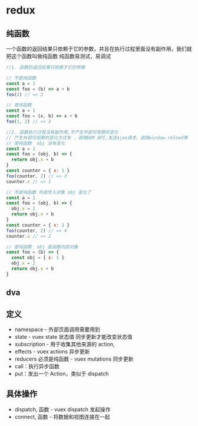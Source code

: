 # redux

## 纯函数

一个函数的返回结果只依赖于它的参数，并且在执行过程里面没有副作用，我们就把这个函数叫做纯函数
纯函数易测试，易调试

```js
//1. 函数的返回结果只依赖于它的参数

// 不是纯函数
const a = 1
const foo = (b) => a + b
foo(2) // => 3

// 是纯函数
const a = 1
const foo = (x, b) => x + b
foo(1, 2) // => 3
```

```js
//2. 函数执行过程没有副作用,不产生外部可观察的变化
// 产生外部可观察的变化方式有 ，调用DOM API,发送ajax请求，调用window.reload等
// 是纯函数  obj 没有变化
const a = 1
const foo = (obj, b) => {
  return obj.x + b
}
const counter = { x: 1 }
foo(counter, 2) // => 3
counter.x // => 1

// 不是纯函数 外部传入对象 obj 变化了
const a = 1
const foo = (obj, b) => {
  obj.x = 2
  return obj.x + b
}
const counter = { x: 1 }
foo(counter, 2) // => 4
counter.x // => 2

// 是纯函数  obj 是函数内部对象
const foo = (b) => {
  const obj = { x: 1 }
  obj.x = 2
  return obj.x + b
}
```

## dva

## 定义

- namespace - 外部页面调用需要用到
- state   - vuex state  状态值   同步更新才能改变状态值 
- subscription  - 用于收集其他来源的 action,
- effects - vuex actions   异步更新
- reducers 必须是纯函数 - vuex mutations 同步更新 
- call：执行异步函数
- put：发出一个 Action，类似于 dispatch

## 具体操作

- dispatch, 函数 - vuex dispatch 发起操作
- connect, 函数 - 将数据和视图连接在一起

